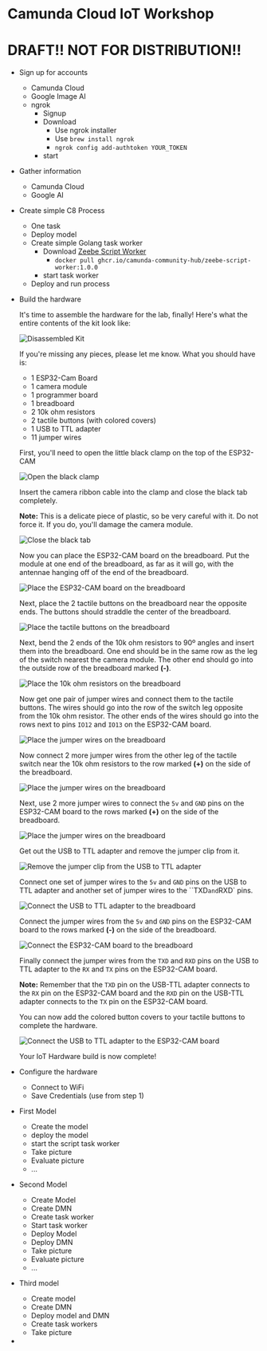 # Camunda Cloud IoT Workshop

# DRAFT!! NOT FOR DISTRIBUTION!!


- Sign up for accounts
  - Camunda Cloud
  - Google Image AI
  - ngrok
    - Signup
    - Download
      - Use ngrok installer
      - Use `brew install ngrok`
      - `ngrok config add-authtoken YOUR_TOKEN`
    - start
- Gather information
  - Camunda Cloud
  - Google AI
- Create simple C8 Process
  - One task
  - Deploy model
  - Create simple Golang task worker
    - Download [Zeebe Script Worker](https://github.com/camunda-community-hub/zeebe-script-worker)
      - `docker pull ghcr.io/camunda-community-hub/zeebe-script-worker:1.0.0`
    - start task worker
  - Deploy and run process
- Build the hardware

  It's time to assemble the hardware for the lab, finally! Here's what the entire contents of the kit look like:

  ![Disassembled Kit](images/hardware-workshop-1.png)

  If you're missing any pieces, please let me know. What you should have is:
    - 1 ESP32-Cam Board
    - 1 camera module
    - 1 programmer board
    - 1 breadboard
    - 2 10k ohm resistors
    - 2 tactile buttons (with colored covers)
    - 1 USB to TTL adapter
    - 11 jumper wires

  First, you'll need to open the little black clamp on the top of the ESP32-CAM

  ![Open the black clamp](images/hardware-workshop-3.png)

  Insert the camera ribbon cable into the clamp and close the black tab completely.

  **Note:** This is a delicate piece of plastic, so be very careful with it. Do not force it. If you do, you'll damage the camera module.

  ![Close the black tab](images/hardware-workshop-5.png)

  Now you can place the ESP32-CAM board on the breadboard. Put the module at one end of the breadboard, as far as it will go, with the antennae hanging off of the end of the breadboard.

  ![Place the ESP32-CAM board on the breadboard](images/hardware-workshop-6.png)

  Next, place the 2 tactile buttons on the breadboard near the opposite ends. The buttons should straddle the center of the breadboard.

  ![Place the tactile buttons on the breadboard](images/hardware-workshop-7.png)

  Next, bend the 2 ends of the 10k ohm resistors to 90º angles and insert them into the breadboard. One end should be in the same row as the leg of the switch nearest the camera module. The other end should go into the outside row of the breadboard marked **(-)**.

  ![Place the 10k ohm resistors on the breadboard](images/hardware-workshop-8.png)

  Now get one pair of jumper wires and connect them to the tactile buttons. The wires should go into the row of the switch leg opposite from the 10k ohm resistor. The other ends of the wires should go into the rows next to pins `IO12` and `IO13` on the ESP32-CAM board.

  ![Place the jumper wires on the breadboard](images/hardware-workshop-9.png)

  Now connect 2 more jumper wires from the other leg of the tactile switch near the 10k ohm resistors to the row marked **(+)** on the side of the breadboard.

  ![Place the jumper wires on the breadboard](images/hardware-workshop-10.png)

  Next, use 2 more jumper wires to connect the `5v` and `GND` pins on the ESP32-CAM board to the rows marked **(+)** on the side of the breadboard.

  ![Place the jumper wires on the breadboard](images/hardware-workshop-11.png)

  Get out the USB to TTL adapter and remove the jumper clip from it.

  ![Remove the jumper clip from the USB to TTL adapter](images/hardware-workshop-12.png)

  Connect one set of jumper wires to the `5v` and `GND` pins on the USB to TTL adapter and another set of jumper wires to the ``TXD` and `RXD` pins.

  ![Connect the USB to TTL adapter to the breadboard](images/hardware-workshop-13.png)

  Connect the jumper wires from the `5v` and `GND` pins on the ESP32-CAM board to the rows marked **(-)** on the side of the breadboard.

  ![Connect the ESP32-CAM board to the breadboard](images/hardware-workshop-14.png)

  Finally connect the jumper wires from the `TXD` and `RXD` pins on the USB to TTL adapter to the `RX` and `TX` pins on the ESP32-CAM board.

  **Note:** Remember that the `TXD` pin on the USB-TTL adapter connects to the `RX` pin on the ESP32-CAM board and the `RXD` pin on the USB-TTL adapter connects to the `TX` pin on the ESP32-CAM board.

  You can now add the colored button covers to your tactile buttons to complete the hardware.

  ![Connect the USB to TTL adapter to the ESP32-CAM board](images/hardware-workshop-16.png)

  Your IoT Hardware build is now complete!

- Configure the hardware
  - Connect to WiFi
  - Save Credentials (use from step 1)
- First Model
  - Create the model
  - deploy the model
  - start the script task worker
  - Take picture
  - Evaluate picture
  - ...
- Second Model
  - Create Model
  - Create DMN
  - Create task worker
  - Start task worker
  - Deploy Model
  - Deploy DMN
  - Take picture
  - Evaluate picture
  - ...
- Third model
  - Create model
  - Create DMN
  - Deploy model and DMN
  - Create task workers
  - Take picture
-